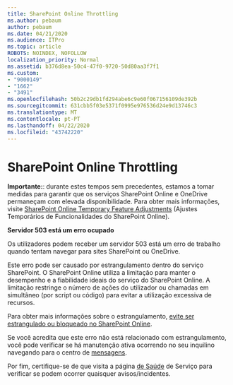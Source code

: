 ```yaml
---
title: SharePoint Online Throttling
ms.author: pebaum
author: pebaum
ms.date: 04/21/2020
ms.audience: ITPro
ms.topic: article
ROBOTS: NOINDEX, NOFOLLOW
localization_priority: Normal
ms.assetid: b376d8ea-50c4-47f0-9720-50d80aa3f7f1
ms.custom:
- "9000149"
- "1662"
- "3491"
ms.openlocfilehash: 50b2c29db1fd294abe6c9e60f067156109de392b
ms.sourcegitcommit: 631cbb5f03e5371f0995e976536d24e9d13746c3
ms.translationtype: MT
ms.contentlocale: pt-PT
ms.lasthandoff: 04/22/2020
ms.locfileid: "43742220"
---
```

# <a name="sharepoint-online-throttling"></a>SharePoint Online Throttling

**Importante:**: durante estes tempos sem precedentes, estamos a tomar medidas para garantir que os serviços SharePoint Online e OneDrive permaneçam com elevada disponibilidade. Para obter mais informações, visite [SharePoint Online Temporary Feature Adjustments](https://aka.ms/ODSPAdjustments) (Ajustes Temporários de Funcionalidades do SharePoint Online).

**Servidor 503 está um erro ocupado**

Os utilizadores podem receber um servidor 503 está um erro de trabalho quando tentam navegar para sites SharePoint ou OneDrive. 

Este erro pode ser causado por estrangulamento dentro do serviço SharePoint. O SharePoint Online utiliza a limitação para manter o desempenho e a fiabilidade ideais do serviço do SharePoint Online. A limitação restringe o número de ações do utilizador ou chamadas em simultâneo (por script ou código) para evitar a utilização excessiva de recursos. 

Para obter mais informações sobre o estrangulamento, [evite ser estrangulado ou bloqueado no SharePoint Online](https://docs.microsoft.com/sharepoint/dev/general-development/how-to-avoid-getting-throttled-or-blocked-in-sharepoint-online).

Se você acredita que este erro não está relacionado com estrangulamento, você pode verificar se há manutenção ativa ocorrendo no seu inquilino navegando para o centro de [mensagens](https://portal.office.com/adminportal/home#/MessageCenter).

 Por fim, certifique-se de que visita a página [de Saúde](https://portal.office.com/adminportal/home#/servicehealth) de Serviço para verificar se podem ocorrer quaisquer avisos/incidentes.

